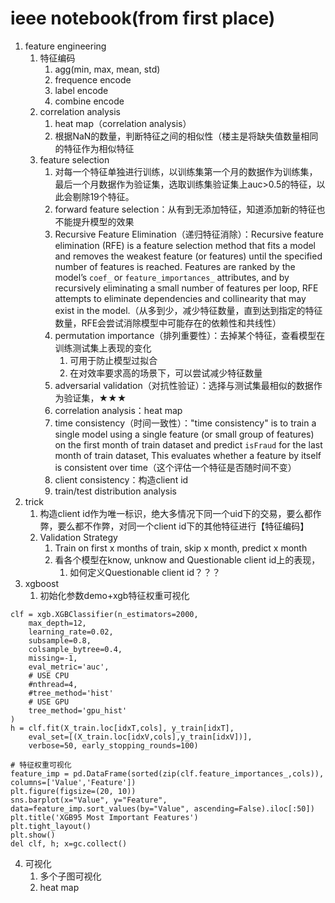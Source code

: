 # ieee notebook(from first place)

1. feature engineering
   1. 特征编码
      1. agg(min, max, mean, std)
      2. frequence encode
      3. label encode
      4. combine encode
   2. correlation analysis
      1. heat map（correlation analysis）
      2. 根据NaN的数量，判断特征之间的相似性（楼主是将缺失值数量相同的特征作为相似特征
   3. feature selection
      1. 对每一个特征单独进行训练，以训练集第一个月的数据作为训练集，最后一个月数据作为验证集，选取训练集验证集上auc>0.5的特征，以此会剔除19个特征。
      2. forward feature selection：从有到无添加特征，知道添加新的特征也不能提升模型的效果
      3. Recursive Feature Elimination（递归特征消除）：Recursive feature elimination (RFE) is a feature selection method that fits a model and removes the weakest feature (or features) until the specified number of features is reached. Features are ranked by the model’s `coef_` or `feature_importances_` attributes, and by recursively eliminating a small number of features per loop, RFE attempts to eliminate dependencies and collinearity that may exist in the model.（从多到少，减少特征数量，直到达到指定的特征数量，RFE会尝试消除模型中可能存在的依赖性和共线性）
      4. permutation importance（排列重要性）：去掉某个特征，查看模型在训练测试集上表现的变化
         1. 可用于防止模型过拟合
         2. 在对效率要求高的场景下，可以尝试减少特征数量
      5. adversarial validation（对抗性验证）：选择与测试集最相似的数据作为验证集，★★★
      6. correlation analysis：heat map
      7. time consistency（时间一致性）："time consistency" is to train a single model using a single feature (or small group of features) on the first month of train dataset and predict `isFraud` for the last month of train dataset, This evaluates whether a feature by itself is consistent over time（这个评估一个特征是否随时间不变）
      8. client consistency：构造client id
      9. train/test distribution analysis
2. trick
   1. 构造client id作为唯一标识，绝大多情况下同一个uid下的交易，要么都作弊，要么都不作弊，对同一个client id下的其他特征进行【特征编码】
   2. Validation Strategy
      1. Train on first x months of train, skip x month, predict x month
      2. 看各个模型在know, unknow and Questionable client id上的表现，
         1. 如何定义Questionable client id？？？
3. xgboost
   1. 初始化参数demo+xgb特征权重可视化

```
clf = xgb.XGBClassifier(n_estimators=2000,
    max_depth=12, 
    learning_rate=0.02, 
    subsample=0.8,
    colsample_bytree=0.4, 
    missing=-1, 
    eval_metric='auc',
    # USE CPU
    #nthread=4,
    #tree_method='hist' 
    # USE GPU
    tree_method='gpu_hist' 
)
h = clf.fit(X_train.loc[idxT,cols], y_train[idxT], 
    eval_set=[(X_train.loc[idxV,cols],y_train[idxV])],
    verbose=50, early_stopping_rounds=100)

# 特征权重可视化
feature_imp = pd.DataFrame(sorted(zip(clf.feature_importances_,cols)), columns=['Value','Feature'])
plt.figure(figsize=(20, 10))
sns.barplot(x="Value", y="Feature", data=feature_imp.sort_values(by="Value", ascending=False).iloc[:50])
plt.title('XGB95 Most Important Features')
plt.tight_layout()
plt.show()
del clf, h; x=gc.collect()
```

4. 可视化
   1. 多个子图可视化
   2. heat map